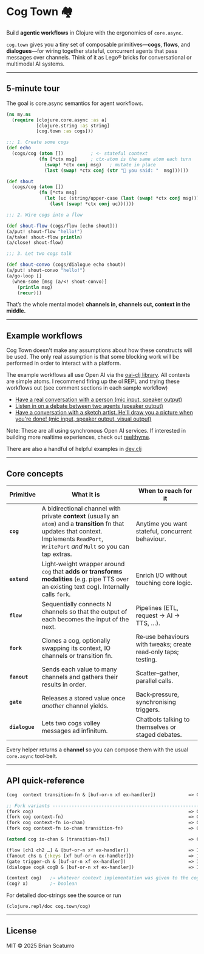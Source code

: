# Cog Town 🏘️

Build **agentic workflows** in Clojure with the ergonomics of `core.async`.

`cog.town` gives you a tiny set of composable primitives—**cogs**, **flows**, and **dialogues**—for wiring together stateful, concurrent agents that pass messages over channels.
Think of it as Lego® bricks for conversational or multimodal AI systems.

---

## 5‑minute tour

The goal is core.async semantics for agent workflows.

```clojure
(ns my.ns
  (require [clojure.core.async :as a]
           [clojure.string :as string]
           [cog.town :as cogs]))

;;; 1. Create some cogs
(def echo
  (cogs/cog (atom [])          ; <- stateful context
            (fn [*ctx msg]     ; ctx-atom is the same atom each turn
              (swap! *ctx conj msg)   ; mutate in place
              (last (swap! *ctx conj (str "👋 you said: "  msg))))))

(def shout
  (cogs/cog (atom [])
            (fn [*ctx msg]
              (let [uc (string/upper-case (last (swap! *ctx conj msg)))]
                (last (swap! *ctx conj uc))))))

;;; 2. Wire cogs into a flow

(def shout-flow (cogs/flow [echo shout]))
(a/put! shout-flow "hello!")
(a/take! shout-flow println)
(a/close! shout-flow)

;;; 3. Let two cogs talk

(def shout-convo (cogs/dialogue echo shout))
(a/put! shout-convo "hello!")
(a/go-loop []
  (when-some [msg (a/<! shout-convo)]
    (println msg)
    (recur)))
```

That’s the whole mental model: **channels in, channels out, context in the middle.**

---

## Example workflows

Cog Town doesn't make any assumptions about how these constructs will be used.
The only real assumption is that some blocking work will be performed in order
to interact with a platform.

The example workflows all use Open AI via the [oai-clj library](https://github.com/brianium/oai-clj). All
contexts are simple atoms. I recommend firing up the ol REPL and trying these workflows out (see comment sections in each
sample workflow)

- [Have a real conversation with a person (mic input, speaker output)](dev/workflows/conversation.clj)
- [Listen in on a debate between two agents (speaker output)](dev/workflows/debate.clj)
- [Have a conversation with a sketch artist. He'll draw you a picture when you're done! (mic input, speaker output, visual output)](dev/workflows/multimodal.clj)

Note: These are all using synchronous Open AI services. If interested in building more realtime experiences, check out [reelthyme](https://github.com/brianium/reelthyme).

There are also a handful of helpful examples in [dev.clj](dev/dev.clj)

---

## Core concepts

| Primitive      | What it is                                                                                                                                                                                     | When to reach for it                                           |
| -------------- | ---------------------------------------------------------------------------------------------------------------------------------------------------------------------------------------------- | -------------------------------------------------------------- |
| **`cog`**      | A bidirectional channel with private **context** (usually an `atom`) and a **transition** fn that updates that context. Implements `ReadPort`, `WritePort` *and* `Mult` so you can tap extras. | Anytime you want stateful, concurrent behaviour.               |
| **`extend`**   | Light‑weight wrapper around `cog` that **adds or transforms modalities** (e.g. pipe TTS over an existing text cog). Internally calls `fork`.                                                   | Enrich I/O without touching core logic.                        |
| **`flow`**     | Sequentially connects N channels so that the output of each becomes the input of the next.                                                                                                     | Pipelines (ETL, request → AI → TTS, …).                        |
| **`fork`**     | Clones a cog, optionally swapping its context, IO channels or transition fn.                                                                                                                   | Re‑use behaviours with tweaks; create read‑only taps; testing. |
| **`fanout`**   | Sends each value to many channels and gathers their results in order.                                                                                                                          | Scatter–gather, parallel calls.                                |
| **`gate`**     | Releases a stored value once *another* channel yields.                                                                                                                                         | Back‑pressure, synchronising triggers.                         |
| **`dialogue`** | Lets two cogs volley messages ad infinitum.                                                                                                                                                    | Chatbots talking to themselves or staged debates.              |

Every helper returns a **channel** so you can compose them with the usual `core.async` tool‑belt.

---

## API quick‑reference

```clojure
(cog  context transition-fn & [buf-or-n xf ex-handler])            => Cog

;; Fork variants -------------------------------------------------------------
(fork cog)                                                         => Cog
(fork cog context-fn)                                              => Cog
(fork cog context-fn io-chan)                                      => Cog
(fork cog context-fn io-chan transition-fn)                        => Cog

(extend cog io-chan & [transition-fn])                             => Cog

(flow [ch1 ch2 …] & [buf-or-n xf ex-handler])                      => IoChannel
(fanout chs & {:keys [xf buf-or-n ex-handler]})                    => IoChannel
(gate trigger-ch & [buf-or-n xf ex-handler])                       => IoChannel
(dialogue cogA cogB & [buf-or-n xf ex-handler])                    => IoChannel

(context cog)   ;→ whatever context implementation was given to the cog
(cog? x)        ;→ boolean
```

For detailed doc‑strings see the source or run

```clojure
(clojure.repl/doc cog.town/cog)
```

---

## License

MIT © 2025 Brian Scaturro
